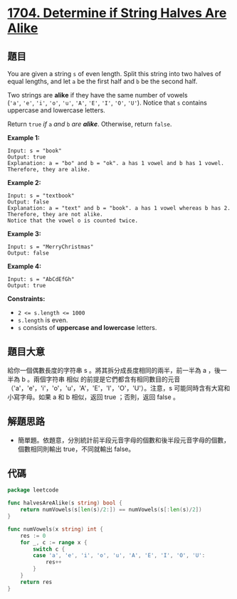 # [1704. Determine if String Halves Are Alike](https://leetcode.com/problems/determine-if-string-halves-are-alike/)

## 題目

You are given a string `s` of even length. Split this string into two halves of equal lengths, and let `a` be the first half and `b` be the second half.

Two strings are **alike** if they have the same number of vowels (`'a'`, `'e'`, `'i'`, `'o'`, `'u'`, `'A'`, `'E'`, `'I'`, `'O'`, `'U'`). Notice that `s` contains uppercase and lowercase letters.

Return `true` *if* `a` *and* `b` *are **alike***. Otherwise, return `false`.

**Example 1:**

```
Input: s = "book"
Output: true
Explanation: a = "bo" and b = "ok". a has 1 vowel and b has 1 vowel. Therefore, they are alike.
```

**Example 2:**

```
Input: s = "textbook"
Output: false
Explanation: a = "text" and b = "book". a has 1 vowel whereas b has 2. Therefore, they are not alike.
Notice that the vowel o is counted twice.
```

**Example 3:**

```
Input: s = "MerryChristmas"
Output: false
```

**Example 4:**

```
Input: s = "AbCdEfGh"
Output: true
```

**Constraints:**

- `2 <= s.length <= 1000`
- `s.length` is even.
- `s` consists of **uppercase and lowercase** letters.

## 題目大意

給你一個偶數長度的字符串 s 。將其拆分成長度相同的兩半，前一半為 a ，後一半為 b 。兩個字符串 相似 的前提是它們都含有相同數目的元音（'a'，'e'，'i'，'o'，'u'，'A'，'E'，'I'，'O'，'U'）。注意，s 可能同時含有大寫和小寫字母。如果 a 和 b 相似，返回 true ；否則，返回 false 。

## 解題思路

- 簡單題。依題意，分別統計前半段元音字母的個數和後半段元音字母的個數，個數相同則輸出 true，不同就輸出 false。

## 代碼

```go
package leetcode

func halvesAreAlike(s string) bool {
	return numVowels(s[len(s)/2:]) == numVowels(s[:len(s)/2])
}

func numVowels(x string) int {
	res := 0
	for _, c := range x {
		switch c {
		case 'a', 'e', 'i', 'o', 'u', 'A', 'E', 'I', 'O', 'U':
			res++
		}
	}
	return res
}
```